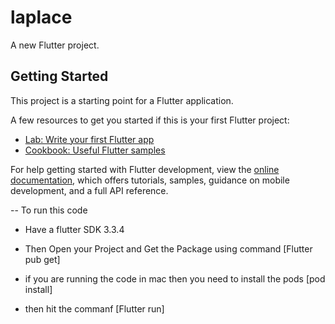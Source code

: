 # laplace

A new Flutter project.

## Getting Started

This project is a starting point for a Flutter application.

A few resources to get you started if this is your first Flutter project:

- [Lab: Write your first Flutter app](https://docs.flutter.dev/get-started/codelab)
- [Cookbook: Useful Flutter samples](https://docs.flutter.dev/cookbook)

For help getting started with Flutter development, view the
[online documentation](https://docs.flutter.dev/), which offers tutorials,
samples, guidance on mobile development, and a full API reference.


-- To run this code 

- Have a flutter SDK 3.3.4 

- Then Open your Project and Get the Package using command 
  [Flutter pub get]

- if you are running the code in mac then you need to install the pods
  [pod install]

- then hit the commanf 
  [Flutter run]

